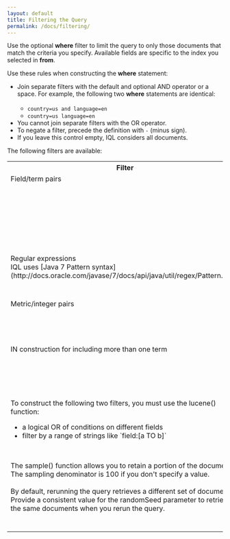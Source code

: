 ```yaml
---
layout: default
title: Filtering the Query
permalink: /docs/filtering/
---
```


Use the optional **where** filter to limit the query to only those documents that match the criteria you specify. Available fields are specific to the index you selected in **from**. 

Use these rules when constructing the **where** statement:

- Join separate filters with the default and optional AND operator or a space. For example, the following two **where** statements are identical: <br><br>
  * `country=us and language=en`
  * `country=us language=en`
- You cannot join separate filters with the OR operator.
- To negate a filter, precede the definition with `-` (minus sign).
- If you leave this control empty, IQL considers all documents. 

The following filters are available:
<table>
  <tr>
  <th>Filter</th>
    <th>Syntax</th>
    <th>Examples</th>
  </tr>
  <tr>
    <td valign="top">Field/term pairs</td>
    <td valign="top">field=term<br>field="term"<br>field:term<br>field!=term<br>field:""</td>
    <td valign="top"> `country=greatbritain`<br>`country="great britain"`<br>`country:japan`<br>`country!=us` <br>`location:""` returns the queries with an empty value for the string field `location`.</td>
  </tr>
  <tr>
    <td valign="top">Regular expressions<br>IQL uses [Java 7 Pattern syntax](http://docs.oracle.com/javase/7/docs/api/java/util/regex/Pattern.html)</td>
    <td valign="top">field=~regex</td>
    <td valign="top">`query=~".*online marketing.*"` returns the top queries that contain the substring `online marketing`. </td>
  </tr>
  <tr>
    <td valign="top">Metric/integer pairs</td>
   <td valign="top">metric=integer<br>metric!=integer<br>metric<integer<br>metric<=integer<br>metric>integer<br>metric>=integer</td>
    <td valign="top">`clicks+impressions>5`</td>
  </tr>
  <tr>
    <td valign="top">IN construction for including more than one term</td>
    <td valign="top">field in (term,term)<br>field in ("term",term) <br>field not in (term,term)</td>
    <td valign="top">`country in (greatbritain,france)`<br>`country in ("great britain",france)`<br>`country not in (canada,us,germany)`</td>
  </tr>
  <tr>
  	<td valign="top">To construct the following two filters, you must use the lucene() function:
    <ul><li>a logical OR of conditions on different fields</li>
        <li>filter by a range of strings like `field:[a TO b]`</li></ul></td>
        <td valign="top">lucene("luceneQueryStr")</td>
        <td valign="top">`lucene("(-resultA:0) OR (-resultB:0)")` returns the number of documents in the index that result in at least one `resultA` or one `resultB`.</td>
    </td>    
   <tr>
    <td valign="top">The sample() function allows you to retain a portion of the documents. The sampling denominator is 100 if you don't specify a value. <br><br>By default, rerunning the query retrieves a different set of documents. Provide a consistent value for the randomSeed parameter to retrieve the same documents when you rerun the query.</td>
    <td valign="top">sample(field, samplingRatioNumerator, [samplingRatioDenominator=100])<br><br>sample(field, samplingRatioNumerator, [samplingRatioDenominator=100], [randomSeed])</td>
    <td valign="top">`sample(accountid, 1)` returns 1% of account IDs.<br> `sample(accountid, 1, 1000)` returns .1% of account IDs.</td>
  </tr>
</table>


